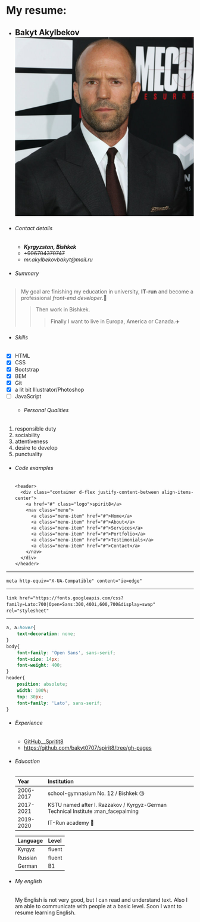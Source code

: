 # My resume:
* ## Bakyt Akylbekov  ![GitHub Logo](/images/5.jpg)   
* ###### Contact details
  * ***Kyrgyzstan, Bishkek***
  * ~~+996704370747~~
  * _mr.akylbekovbakyt@mail.ru_
* ###### Summary
 >My goal are finishing my education in university, **IT-run** and become a professional *front-end developer*.:dart:
 >>Then work in Bishkek.
 >>>Finally I want to live in Europa, America or Canada.:airplane:
* ###### Skills
- [x] HTML
- [x] CSS
- [x] Bootstrap
- [x] BEM
- [x] Git
- [x] a lit bit Illustrator/Photoshop
- [ ] JavaScript
   * ###### Personal Qualities
1. responsible duty
1. sociability
1. attentiveness
1. desire to develop
1. punctuality
* ###### Code examples
 

      <header>
        <div class="container d-flex justify-content-between align-items-center">
          <a href="#" class="logo">spirit8</a>
          <nav class="menu">
            <a class="menu-item" href="#">Home</a>
            <a class="menu-item" href="#">About</a>
            <a class="menu-item" href="#">Services</a>
            <a class="menu-item" href="#">Portfolio</a>
            <a class="menu-item" href="#">Testimonials</a>
            <a class="menu-item" href="#">Contact</a>
          </nav>
        </div>
      </header>

---

  `meta http-equiv="X-UA-Compatible" content="ie=edge"`
***
  `link href="https://fonts.googleapis.com/css?family=Lato:700|Open+Sans:300,400i,600,700&display=swap"
            rel="stylesheet"`
***

 ```css
 a, a:hover{
     text-decoration: none;
 }
 body{
     font-family: 'Open Sans', sans-serif;
     font-size: 14px;
     font-weight: 400;
 }
 header{
     position: absolute;
     width: 100%;
     top: 30px;
     font-family: 'Lato', sans-serif;
 }
 ```

  
* ###### Experience
  * [GitHub__Spritit8](https://bakyt0707.github.io/spirit8/)
  * <https://github.com/bakyt0707/spirit8/tree/gh-pages>
  
* ###### Education

    Year | Institution
    --------- | ----------------------------------
    2006-2017 | school-gymnasium No. 12 / Bishkek :kissing_heart:
    2017-2021 | KSTU named after I. Razzakov / Kyrgyz-German Technical Institute :man_facepalming
    2019-2020 | IT-Run academy :pray:
    
    Language | Level
    --------- | ----------------------------------
    Kyrgyz | fluent
    Russian | fluent
    German | B1

* ###### My english   
  My English is not very good, but I can read and understand text. Also I am able to communicate with people at a basic level. Soon I want to resume learning English.
 
 
 
 
 
 
 
 




